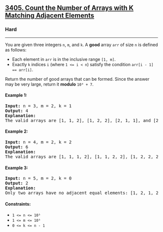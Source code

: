 ### <h2><a href="https://leetcode.com/problems/count-the-number-of-arrays-with-k-matching-adjacent-elements/">3405. Count the Number of Arrays with K Matching Adjacent Elements</a></h2>  
<h3>Hard</h3>  
<hr>  
<div>  
<p>You are given three integers <code>n</code>, <code>m</code>, and <code>k</code>. A <strong>good</strong> array <code>arr</code> of size <code>n</code> is defined as follows:</p>

<ul>
  <li>Each element in <code>arr</code> is in the inclusive range <code>[1, m]</code>.</li>
  <li>Exactly <code>k</code> indices <code>i</code> (where <code>1 <= i < n</code>) satisfy the condition <code>arr[i - 1] == arr[i]</code>.</li>
</ul>

<p>Return the number of good arrays that can be formed. Since the answer may be very large, return it <strong>modulo</strong> <code>10⁹ + 7</code>.</p>

<h4>Example 1:</h4>
<pre>
<strong>Input:</strong> n = 3, m = 2, k = 1  
<strong>Output:</strong> 4  
<strong>Explanation:</strong>  
The valid arrays are [1, 1, 2], [1, 2, 2], [2, 1, 1], and [2, 2, 1].
</pre>

<h4>Example 2:</h4>
<pre>
<strong>Input:</strong> n = 4, m = 2, k = 2  
<strong>Output:</strong> 6  
<strong>Explanation:</strong>  
The valid arrays are [1, 1, 1, 2], [1, 1, 2, 2], [1, 2, 2, 2], [2, 1, 1, 1], [2, 2, 1, 1], and [2, 2, 2, 1].
</pre>

<h4>Example 3:</h4>
<pre>
<strong>Input:</strong> n = 5, m = 2, k = 0  
<strong>Output:</strong> 2  
<strong>Explanation:</strong>  
Only two arrays have no adjacent equal elements: [1, 2, 1, 2, 1] and [2, 1, 2, 1, 2].
</pre>

<h4>Constraints:</h4>
<ul>
  <li><code>1 <= n <= 10⁵</code></li>
  <li><code>1 <= m <= 10⁵</code></li>
  <li><code>0 <= k <= n - 1</code></li>
</ul>
</div>
